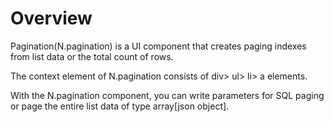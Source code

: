 Overview
===

Pagination(N.pagination) is a UI component that creates paging indexes from list data or the total count of rows.

<p class="alert">The context element of N.pagination consists of div> ul> li> a elements.</p> 
<p class="alert">With the N.pagination component, you can write parameters for SQL paging or page the entire list data of type array[json object].</p>
